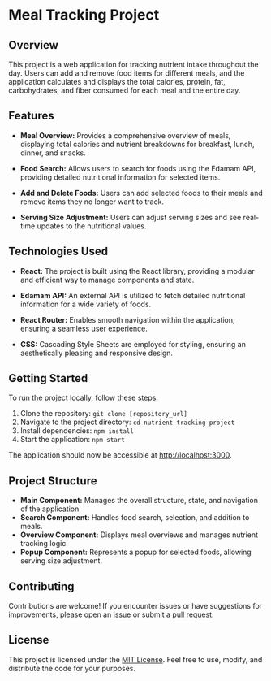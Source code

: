 # Meal Tracking Project

## Overview

This project is a web application for tracking nutrient intake throughout the day. Users can add and remove food items for different meals, and the application calculates and displays the total calories, protein, fat, carbohydrates, and fiber consumed for each meal and the entire day.

## Features

- **Meal Overview:** Provides a comprehensive overview of meals, displaying total calories and nutrient breakdowns for breakfast, lunch, dinner, and snacks.

- **Food Search:** Allows users to search for foods using the Edamam API, providing detailed nutritional information for selected items.

- **Add and Delete Foods:** Users can add selected foods to their meals and remove items they no longer want to track.

- **Serving Size Adjustment:** Users can adjust serving sizes and see real-time updates to the nutritional values.

## Technologies Used

- **React:** The project is built using the React library, providing a modular and efficient way to manage components and state.

- **Edamam API:** An external API is utilized to fetch detailed nutritional information for a wide variety of foods.

- **React Router:** Enables smooth navigation within the application, ensuring a seamless user experience.

- **CSS:** Cascading Style Sheets are employed for styling, ensuring an aesthetically pleasing and responsive design.

## Getting Started

To run the project locally, follow these steps:

1. Clone the repository: `git clone [repository_url]`
2. Navigate to the project directory: `cd nutrient-tracking-project`
3. Install dependencies: `npm install`
4. Start the application: `npm start`

The application should now be accessible at [http://localhost:3000](http://localhost:3000).

## Project Structure

- **Main Component:** Manages the overall structure, state, and navigation of the application.
- **Search Component:** Handles food search, selection, and addition to meals.
- **Overview Component:** Displays meal overviews and manages nutrient tracking logic.
- **Popup Component:** Represents a popup for selected foods, allowing serving size adjustment.

## Contributing

Contributions are welcome! If you encounter issues or have suggestions for improvements, please open an [issue](link_to_issues) or submit a [pull request](link_to_pull_requests).

## License

This project is licensed under the [MIT License](LICENSE). Feel free to use, modify, and distribute the code for your purposes.
